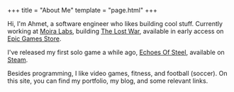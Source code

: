 +++
title = "About Me"
template = "page.html"
+++

Hi, I'm Ahmet, a software engineer who likes building cool stuff. Currently working at [Moira Labs](https://www.moiralabs.net/), building [The Lost War](http://thelostwar.net/), available in early access on [Epic Games Store](https://store.epicgames.com/en-US/p/the-lost-war-ea53eb).

I've released my first solo game a while ago, [Echoes Of Steel](https://ahmetilten.com/portfolio/echoes-of-steel/), available on [Steam](https://store.steampowered.com/app/2580010/Echoes_Of_Steel/).

Besides programming, I like video games, fitness, and football (soccer). On this site, you can find my portfolio, my blog, and some relevant links.

